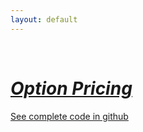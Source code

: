 ```yaml
---
layout: default
---
```

<br>

# [_Option Pricing_](./index.html)

[See complete code in github](./https://github.com/yipeichan/Lookback-Option-Pricing.html)
